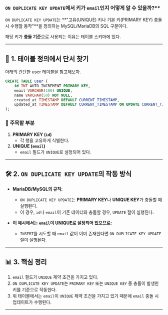 ### `ON DUPLICATE KEY UPDATE`에서 키가 `email`인지 어떻게 알 수 있을까?**

`ON DUPLICATE KEY UPDATE`는 **"고유(UNIQUE) 키나 기본 키(PRIMARY KEY) 충돌 시 수행할 동작"**을 정의하는 MySQL/MariaDB의 SQL 구문이다.

해당 키가 **충돌 기준**으로 사용되는 이유는 테이블 스키마에 있다.

---

## 📝 **1. 테이블 정의에서 단서 찾기**

아래의 간단한 user 테이블을 참고해보자.
```sql
CREATE TABLE user (
    id INT AUTO_INCREMENT PRIMARY KEY,
    email VARCHAR(100) UNIQUE,
    name VARCHAR(50) NOT NULL,
    created_at TIMESTAMP DEFAULT CURRENT_TIMESTAMP,
    updated_at TIMESTAMP DEFAULT CURRENT_TIMESTAMP ON UPDATE CURRENT_TIMESTAMP
);
```

### 📌 **주목할 부분**

1. **PRIMARY KEY (`id`)**
    - 각 행을 고유하게 식별한다.
2. **UNIQUE (`email`)**
    - `email` 필드가 `UNIQUE`로 설정되어 있다.

---

## 🛠️ **2. `ON DUPLICATE KEY UPDATE`의 작동 방식**

- **MariaDB/MySQL의 규칙:**
    
    - `ON DUPLICATE KEY UPDATE`는 **PRIMARY KEY**나 **UNIQUE KEY**가 충돌할 때 실행된다.
    - 이 경우, `id`나 `email`이 기존 데이터와 충돌할 경우, `UPDATE` 절이 실행된다.
- **이 예시에서는 `email`이 UNIQUE로 설정되어 있으므로:**
    
    - `INSERT`를 시도할 때 `email` 값이 이미 존재한다면 `ON DUPLICATE KEY UPDATE` 절이 실행된다.

---

## 📊 **3. 핵심 정리**

1. `email` 필드가 `UNIQUE` 제약 조건을 가지고 있다.
2. `ON DUPLICATE KEY UPDATE`는 `PRIMARY KEY` 또는 `UNIQUE KEY` 중 충돌이 발생한 키를 기준으로 작동한다.
3. 위 테이블에서는 `email`이 `UNIQUE` 제약 조건을 가지고 있기 때문에 `email` 충돌 시 업데이트가 수행된다.

---